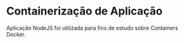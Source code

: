 # Containerização de Aplicação
Aplicação NodeJS foi utilizada para fins de estudo sobre Containers Docker.
